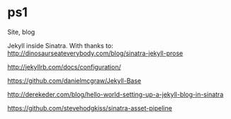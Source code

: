 # ps1
Site, blog

Jekyll inside Sinatra. With thanks to: 
http://dinosaurseateverybody.com/blog/sinatra-jekyll-prose

http://jekyllrb.com/docs/configuration/

https://github.com/danielmcgraw/Jekyll-Base

http://derekeder.com/blog/hello-world-setting-up-a-jekyll-blog-in-sinatra

https://github.com/stevehodgkiss/sinatra-asset-pipeline
